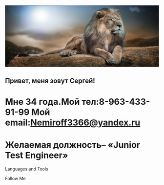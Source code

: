 ![Header](https://github.com/Serega2812/Serega2812/blob/main/assets/%D0%BB%D0%B5%D0%B2.png)

## Привет, меня зовут Сергей!
# Мне 34 года.Мой тел:8-963-433-91-99 Мой email:Nemiroff3366@yandex.ru 
# Желаемая должность– «Junior Test Engineer»
Languages and Tools

Follow Me